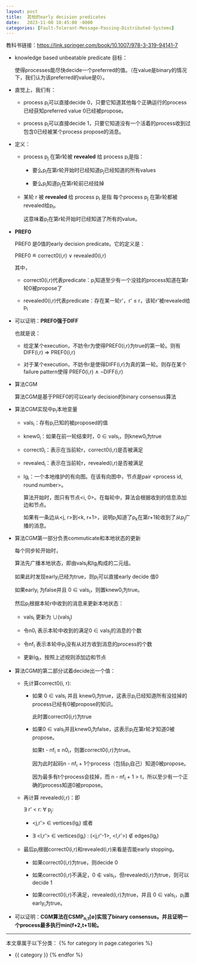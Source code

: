 ```yaml
---
layout: post
title:  其他的early decision predicates
date:   2023-11-08 10:45:00 -0800
categories: [Fault-Tolerant-Message-Passing-Distributed-Systems]
---
```


教科书链接：<https://link.springer.com/book/10.1007/978-3-319-94141-7>

- knowledge based unbeatable predicate 目标：

    使得processes能尽快decide一个preferred的值。（在value是binary的情况下，我们认为该preferred的value是0）。

- 直觉上，我们有：

    - process p<sub>i</sub>可以直接decide 0，只要它知道其他每个正确运行的process已经获知preferred value 0已经被propose。

    - process p<sub>i</sub>可以直接decide 1，只要它知道没有一个活着的process收到过包含0已经被某个process propose的消息。

- 定义：

    - process p<sub>j</sub> 在第r轮被 **revealed** 给 process p<sub>i</sub>是指：

        - 要么p<sub>i</sub>在第r轮开始时已经知道p<sub>j</sub>已经知道的所有values

        - 要么p<sub>i</sub>知道p<sub>j</sub>在第r轮前已经挂掉

    - 某轮 r 被 **revealed** 给 process p<sub>i</sub> 是指 每个process p<sub>j</sub> 在第r轮都被revealed给p<sub>i</sub>。 
    
        这意味着p<sub>i</sub>在第r轮开始时已经知道了所有的value。

- **PREF0**

    PREF0 是0值的early decision predicate。它的定义是：

    PREF0 &#x225D; correct0(i,r) &or; revealed0(i,r)

    其中，

    - correct0(i,r)代表predicate：p<sub>i</sub>知道至少有一个没挂的process知道在第r轮0被propose了
    
    - revealed0(i,r)代表predicate：存在某一轮r'，r' &le; r，该轮r'被revealed给p<sub>i</sub>

- 可以证明：**PREF0强于DIFF**

    也就是说：

    - 给定某个execution，不妨令r为使得PREF0(i,r)为true的第一轮。则有DIFF(i,r) &rArr; PREF0(i,r)

    - 对于某个execution，不妨令r是使得DIFF(i,r)为真的第一轮。则存在某个failure pattern使得 PREF0(i,r) &and; &not;DIFF(i,r)

- 算法CGM

    算法CGM是基于PREF0的可以early decision的binary consensus算法

- 算法CGM实现中p<sub>i</sub>本地变量

    - vals<sub>i</sub>：存有p<sub>i</sub>已知的被proposed的值

    - knew0<sub>i</sub>：如果在前一轮结束时，0 &isin; vals<sub>i</sub>，则knew0<sub>i</sub>为true

    - correct0<sub>i</sub>：表示在当前轮r，correct0(i,r)是否被满足

    - revealed<sub>i</sub>：表示在当前轮r，revealed(i,r)是否被满足

    - lg<sub>i</sub>：一个本地维护的有向图。在该有向图中，节点是pair <process id, round number>。

        算法开始时，图只有节点<i, 0>。在每轮中，算法会根据收到的信息添加边和节点。

        如果有一条边从<j, r>到<k, r+1>，说明p<sub>i</sub>知道了p<sub>k</sub>在第r+1轮收到了从p<sub>j</sub>广播的消息。

- 算法CGM第一部分负责commuticate和本地状态的更新

    每个同步轮开始时，

    算法先广播本地状态，即由vals<sub>i</sub>和lg<sub>i</sub>构成的二元组。

    如果此时发现early<sub>i</sub>已经为true，则p<sub>i</sub>可以直接early decide 值0

    如果early<sub>i</sub> 为false并且 0 &isin; vals<sub>i</sub>，则置knew0<sub>i</sub>为true。

    然后p<sub>i</sub>根据本轮r中收到的消息来更新本地状态：

    - vals<sub>i</sub> 更新为 &cup;(vals<sub>j</sub>)

    - 令n0<sub>i</sub> 表示本轮中收到的满足0 &isin; vals<sub>j</sub>的消息的个数

    - 令nf<sub>i</sub> 表示本轮中p<sub>i</sub>没有从对方收到消息的process的个数

    - 更新lg<sub>i</sub>，按照上述规则添加边和节点

- 算法CGM的第二部分试着decide出一个值：

    - 先计算correct0(i, r):

        - 如果 0 &isin; vals<sub>i</sub> 并且 knew0<sub>i</sub>为true，这表示p<sub>i</sub>已经知道所有没挂掉的process已经有0被propose的知识。

            此时置correct0(i,r)为true

        - 如果0 &isin; vals<sub>i</sub>并且knew0<sub>i</sub>为false，这表示p<sub>i</sub>在第r轮才知道0被propose。

            如果t - nf<sub>i</sub> &le; n0<sub>i</sub>，则置correct0(i,r)为true。

            因为此时起码n - nf<sub>i</sub> + 1个process（包括p<sub>i</sub>自己）知道0被propose。

            因为最多有t个process会挂掉，而 n - nf<sub>i</sub> + 1 > t，所以至少有一个正确的process知道0被propose。

    - 再计算 revealed(i,r)：即

        &exist; r' &lt; r: &forall; p<sub>j</sub>: 
        
        - <j,r'> &isin; vertices(lg<sub>i</sub>) 或者
        
        - &exist; <l,r'> &isin; vertices(lg<sub>i</sub>) : (<j,r'-1>, <l,r'>) &notin; edges(lg<sub>i</sub>)

    - 最后p<sub>i</sub>根据correct0(i,r)和revealed(i,r)来看是否能early stopping。

        - 如果correct0(i,r)为true，则decide 0

        - 如果correct0(i,r)不满足，0 &notin; vals<sub>i</sub>，但revealed(i,r)为true，则可以decide 1

        - 如果correct0(i,r)不满足，revealed(i,r)为true，并且 0 &isin; vals<sub>i</sub>，p<sub>i</sub>置early<sub>i</sub>为true。


- 可以证明：**CGM算法在CSMP<sub>n,t</sub>[&empty;]实现了binary consensus。并且证明一个process最多执行min(f+2,t+1)轮。**



---
本文章属于以下分类：
{% for category in page.categories %}
- {{ category }}
{% endfor %}